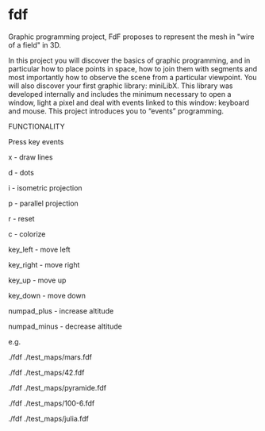 # fdf
Graphic programming project, FdF proposes to represent the mesh in "wire of a field" in 3D.

In this project you will discover the basics of graphic programming, and in particular how to place points in space, 
how to join them with segments and most importantly how to observe the scene from a particular viewpoint. 
You will also discover your first graphic library: miniLibX. This library was developed internally and includes 
the minimum necessary to open a window, light a pixel and deal with events linked to this window: keyboard and mouse.
This project introduces you to “events” programming.


FUNCTIONALITY

Press key events

x - draw lines

d - dots

i - isometric projection 

p - parallel projection

r - reset

c - colorize

key_left - move left

key_right - move right

key_up - move up

key_down - move down

numpad_plus - increase altitude

numpad_minus - decrease altitude


e.g.

./fdf ./test_maps/mars.fdf

./fdf ./test_maps/42.fdf

./fdf ./test_maps/pyramide.fdf

./fdf ./test_maps/100-6.fdf

./fdf ./test_maps/julia.fdf
